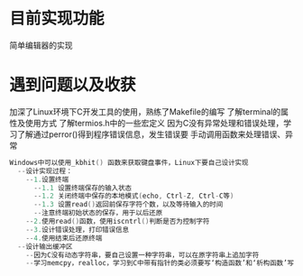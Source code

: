# 目前实现功能
简单编辑器的实现
# 遇到问题以及收获
加深了Linux环境下C开发工具的使用，熟练了Makefile的编写
了解terminal的属性及使用方式
了解termios.h中的一些宏定义
因为C没有异常处理和错误处理，学习了解通过perror()得到程序错误信息，发生错误要
手动调用函数来处理错误、异常

```C
Windows中可以使用_kbhit() 函数来获取键盘事件，Linux下要自己设计实现
  --设计实现过程：
    --1.设置终端
      --1.1 设置终端保存的输入状态
      --1.2 关闭终端中保存的本地模式(echo, Ctrl-Z, Ctrl-C等)
      --1.3 设置read()返回前保存字符个数，以及等待输入的时间
      --注意终端初始状态的保存，用于以后还原
    --2.使用read()函数，使用iscntrl()判断是否为控制字符
    --3.设计错误处理，打印错误信息
    --4.使用结束后还原终端
  --设计输出缓冲区
    --因为C没有动态字符串，要自己设置一种字符串，可以在原字符串上追加字符
    --学习memcpy，realloc，学习到C中带有指针的类必须要写‘构造函数’和‘析构函数’写法
```